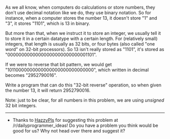 As we all know, when computers do calculations or store numbers, they don't use decimal notation like we do, they use binary notation. So for instance, when a computer stores the number 13, it doesn't store "1" and "3", it stores "1101", which is 13 in binary.

But more than that, when we instruct it to store an integer, we usually tell it to store it in a certain datatype with a certain length. For (relatively small) integers, that length is usually as 32 bits, or four bytes (also called "one word" on 32-bit processors). So 13 isn't really stored as "1101", it's stored as "00000000000000000000000000001101".

If we were to reverse that bit pattern, we would get "10110000000000000000000000000000", which written in decimal becomes "2952790016".

Write a program that can do this "32-bit reverse" operation, so when given the number 13, it will return 2952790016. 

Note: just to be clear, for all numbers in this problem, we are using *unsigned* 32 bit integers.

***

* Thanks to [HazzyPls](http://www.reddit.com/user/HazzyPls) for suggesting this problem at /r/dailyprogrammer_ideas! Do you have a problem you think would be good for us? Why not head over there and suggest it?
